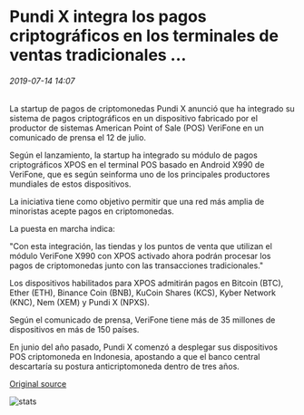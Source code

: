 # Pundi X integra los pagos criptográficos en los terminales de ventas tradicionales ...

###### 2019-07-14 14:07

La startup de pagos de criptomonedas Pundi X anunció que ha integrado su sistema de pagos criptográficos en un dispositivo fabricado por el productor de sistemas American Point of Sale (POS) VeriFone en un comunicado de prensa el 12 de julio.

Según el lanzamiento, la startup ha integrado su módulo de pagos criptográficos XPOS en el terminal POS basado en Android X990 de VeriFone, que es según seinforma uno de los principales productores mundiales de estos dispositivos.

La iniciativa tiene como objetivo permitir que una red más amplia de minoristas acepte pagos en criptomonedas.

La puesta en marcha indica:

"Con esta integración, las tiendas y los puntos de venta que utilizan el módulo VeriFone X990 con XPOS activado ahora podrán procesar los pagos de criptomonedas junto con las transacciones tradicionales."

Los dispositivos habilitados para XPOS admitirán pagos en Bitcoin (BTC), Ether (ETH), Binance Coin (BNB), KuCoin Shares (KCS), Kyber Network (KNC), Nem (XEM) y Pundi X (NPXS).

Según el comunicado de prensa, VeriFone tiene más de 35 millones de dispositivos en más de 150 países.

En junio del año pasado, Pundi X comenzó a desplegar sus dispositivos POS criptomoneda en Indonesia, apostando a que el banco central descartaría su postura anticriptomoneda dentro de tres años.

[Original source](https://cointelegraph.com/news/pundi-x-integrates-crypto-payments-into-traditional-sales-terminals)

![stats](https://c.statcounter.com/11760860/0/a89fa40b/1/ "stats")
